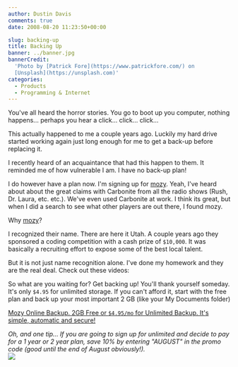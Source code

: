 ```yaml
---
author: Dustin Davis
comments: true
date: 2008-08-20 11:23:50+00:00

slug: backing-up
title: Backing Up
banner: ../banner.jpg
bannerCredit:
  'Photo by [Patrick Fore](https://www.patrickfore.com/) on
  [Unsplash](https://unsplash.com)'
categories:
  - Products
  - Programming & Internet
---
```


You've all heard the horror stories. You go to boot up you computer, nothing
happens... perhaps you hear a click... click... click...

This actually happened to me a couple years ago. Luckily my hard drive started
working again just long enough for me to get a back-up before replacing it.

I recently heard of an acquaintance that had this happen to them. It reminded me
of how vulnerable I am. I have no back-up plan!

I do however have a plan now. I'm signing up for
[mozy](http://www.dpbolvw.net/click-2267664-10430548). Yeah, I've heard about
about the great claims with Carbonite from all the radio shows (Rush, Dr. Laura,
etc. etc.). We've even used Carbonite at work. I think its great, but when I did
a search to see what other players are out there, I found mozy.

Why [mozy](http://www.dpbolvw.net/click-2267664-10430548)?

I recognized their name. There are here it Utah. A couple years ago they
sponsored a coding competition with a cash prize of `$10,000`. It was basically
a recruiting effort to expose some of the best local talent.

But it is not just name recognition alone. I've done my homework and they are
the real deal. Check out these videos:

So what are you waiting for? Get backing up! You'll thank yourself someday. It's
only `$4.95` for unlimited storage. If you can't afford it, start with the free
plan and back up your most important 2 GB (like your My Documents folder)

[Mozy Online Backup. 2GB Free or `$4.95/mo` for Unlimited Backup. It's simple, automatic and secure!](http://www.dpbolvw.net/click-2267664-10430548)

_Oh, and one tip... If you are going to sign up for unlimited and decide to pay
for a 1 year or 2 year plan, save 10% by entering "AUGUST" in the promo code
(good until the end of August obviously!)._  
![](http://www.tqlkg.com/image-2267664-10430548)
